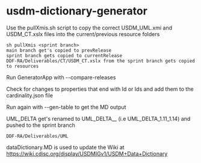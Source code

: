 # usdm-dictionary-generator
Use the pullXmis.sh script to copy the correct USDM_UML.xmi and USDM_CT.xslx files into the current/previous resource folders  

    sh pullXmis <sprint branch>
    main branch get's copied to prevRelease
    sprint branch gets copied to currentRelease
    DDF-RA/Deliverables/CT/USDM_CT.xslx from the sprint branch gets copied to resources

Run GeneratorApp with --compare-releases
    
Check for changes to properties that end with Id or Ids and add them to the cardinality.json file

Run again with --gen-table to get the MD output

UML_DELTA get's renamed to UML_DELTA_<prev>_<current> (i.e UML_DELTA_1.11_1.14) and pushed to the sprint branch
    
    DDF-RA/Deliverables/UML

dataDictionary.MD is used to update the Wiki at https://wiki.cdisc.org/display/USDMIGv1/USDM+Data+Dictionary

